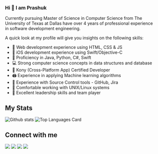 ### Hi 👋   I am Prashuk

Currently pursuing Master of Science in Computer Science from The University of Texas at Dallas have over 4 years of professional experience in software development engineering.

A quick look at my profile will give you insights on the following skills:
- 🔗  Web development experience using HTML, CSS & JS
- 📱  iOS development experience using Swift/Objective-C
- 💯 Proficiency in Java, Python, C#, Swift
- 💻 Strong computer science concepts in data structures and database
- 📲 Kony (Cross-Platform App) Certified Developer
- 🖨️ Experience in applying Machine learning algorithms
- 🔨 Experience with Source Control tools - GitHub, Jira
- 📀 Comfortable working with UNIX/Linux systems
- 👥 Excellent leadership skills and team player 

## My Stats

![Github stats](https://github-readme-stats.vercel.app/api?username=prashuk&show_icons=true&title_color=fff&icon_color=79ff97&text_color=9f9f9f&bg_color=151515&line_height=33)
![Top Languages Card](https://github-readme-stats.vercel.app/api/top-langs/?username=prashuk&hide=css,java,html&theme=tokyonight)
  
## Connect with me

<p align = "center">
 
[<img src ="https://img.shields.io/badge/portfolio-%23.svg?&style=for-the-badge&logo=&logoColor=white%22">](https://prashuk.co/)
[<img src="https://img.shields.io/badge/twitter-%231DA1F2.svg?&style=for-the-badge&logo=twitter&logoColor=white" />](https://twitter.com/prashuk_ajmera) 
[<img src="https://img.shields.io/badge/linkedin-%230077B5.svg?&style=for-the-badge&logo=linkedin&logoColor=white" />](https://www.linkedin.com/in/prashuk/)
[<img src="https://img.shields.io/badge/github-%23211F1F.svg?&style=for-the-badge&logo=github&logoColor=white" />](https://github.com/prashuk)

</p>

<!--
**prashuk/prashuk** is a ✨ _special_ ✨ repository because its `README.md` (this file) appears on your GitHub profile.

Here are some ideas to get you started:

- 🔭 I’m currently working on ...
- 🌱 I’m currently learning ...
- 👯 I’m looking to collaborate on ...
- 🤔 I’m looking for help with ...
- 💬 Ask me about ...
- 📫 How to reach me: ...
- 😄 Pronouns: ...
- ⚡ Fun fact: ...
-->
